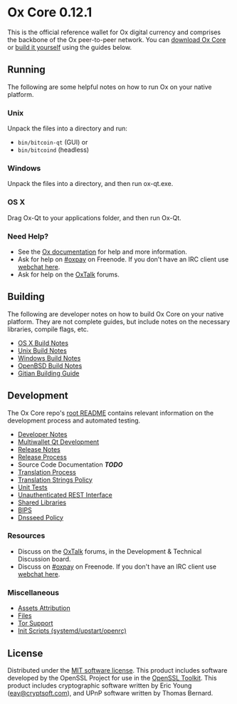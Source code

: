 Ox Core 0.12.1
=====================

This is the official reference wallet for Ox digital currency and comprises the backbone of the Ox peer-to-peer network. You can [download Ox Core](https://www.ox.org/downloads/) or [build it yourself](#building) using the guides below.

Running
---------------------
The following are some helpful notes on how to run Ox on your native platform.

### Unix

Unpack the files into a directory and run:

- `bin/bitcoin-qt` (GUI) or
- `bin/bitcoind` (headless)

### Windows

Unpack the files into a directory, and then run ox-qt.exe.

### OS X

Drag Ox-Qt to your applications folder, and then run Ox-Qt.

### Need Help?

* See the [Ox documentation](https://oxpay.atlassian.net/wiki/display/DOC)
for help and more information.
* Ask for help on [#oxpay](http://webchat.freenode.net?channels=oxpay) on Freenode. If you don't have an IRC client use [webchat here](http://webchat.freenode.net?channels=oxpay).
* Ask for help on the [OxTalk](https://oxtalk.org/) forums.

Building
---------------------
The following are developer notes on how to build Ox Core on your native platform. They are not complete guides, but include notes on the necessary libraries, compile flags, etc.

- [OS X Build Notes](build-osx.md)
- [Unix Build Notes](build-unix.md)
- [Windows Build Notes](build-windows.md)
- [OpenBSD Build Notes](build-openbsd.md)
- [Gitian Building Guide](gitian-building.md)

Development
---------------------
The Ox Core repo's [root README](/README.md) contains relevant information on the development process and automated testing.

- [Developer Notes](developer-notes.md)
- [Multiwallet Qt Development](multiwallet-qt.md)
- [Release Notes](release-notes.md)
- [Release Process](release-process.md)
- Source Code Documentation ***TODO***
- [Translation Process](translation_process.md)
- [Translation Strings Policy](translation_strings_policy.md)
- [Unit Tests](unit-tests.md)
- [Unauthenticated REST Interface](REST-interface.md)
- [Shared Libraries](shared-libraries.md)
- [BIPS](bips.md)
- [Dnsseed Policy](dnsseed-policy.md)

### Resources
* Discuss on the [OxTalk](https://oxtalk.org/) forums, in the Development & Technical Discussion board.
* Discuss on [#oxpay](http://webchat.freenode.net/?channels=oxpay) on Freenode. If you don't have an IRC client use [webchat here](http://webchat.freenode.net/?channels=oxpay).

### Miscellaneous
- [Assets Attribution](assets-attribution.md)
- [Files](files.md)
- [Tor Support](tor.md)
- [Init Scripts (systemd/upstart/openrc)](init.md)

License
---------------------
Distributed under the [MIT software license](http://www.opensource.org/licenses/mit-license.php).
This product includes software developed by the OpenSSL Project for use in the [OpenSSL Toolkit](https://www.openssl.org/). This product includes
cryptographic software written by Eric Young ([eay@cryptsoft.com](mailto:eay@cryptsoft.com)), and UPnP software written by Thomas Bernard.
